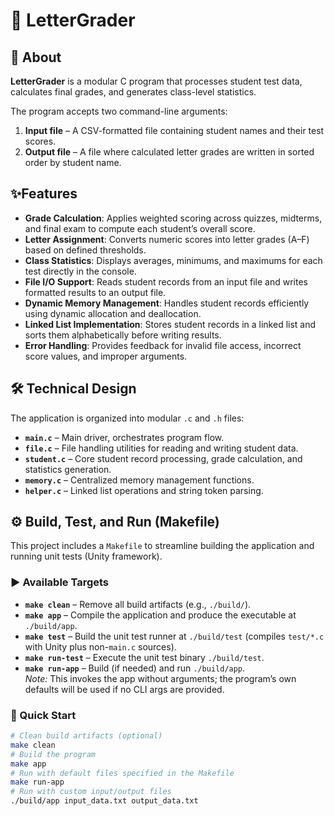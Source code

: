# 📘 LetterGrader

## 📖 About

**LetterGrader** is a modular C program that processes student test data, calculates final grades, and generates class-level statistics.  

The program accepts two command-line arguments:  
1. **Input file** – A CSV-formatted file containing student names and their test scores.  
2. **Output file** – A file where calculated letter grades are written in sorted order by student name.  

## ✨Features
- **Grade Calculation**: Applies weighted scoring across quizzes, midterms, and final exam to compute each student’s overall score.  
- **Letter Assignment**: Converts numeric scores into letter grades (A–F) based on defined thresholds.  
- **Class Statistics**: Displays averages, minimums, and maximums for each test directly in the console.  
- **File I/O Support**: Reads student records from an input file and writes formatted results to an output file.  
- **Dynamic Memory Management**: Handles student records efficiently using dynamic allocation and deallocation.  
- **Linked List Implementation**: Stores student records in a linked list and sorts them alphabetically before writing results.  
- **Error Handling**: Provides feedback for invalid file access, incorrect score values, and improper arguments.  

## 🛠️ Technical Design
The application is organized into modular `.c` and `.h` files:  
- **`main.c`** – Main driver, orchestrates program flow.  
- **`file.c`** – File handling utilities for reading and writing student data.  
- **`student.c`** – Core student record processing, grade calculation, and statistics generation.  
- **`memory.c`** – Centralized memory management functions.  
- **`helper.c`** – Linked list operations and string token parsing.  

## ⚙️ Build, Test, and Run (Makefile)

This project includes a `Makefile` to streamline building the application and running unit tests (Unity framework).

### ▶️ Available Targets
- **`make clean`** – Remove all build artifacts (e.g., `./build/`).
- **`make app`** – Compile the application and produce the executable at `./build/app`.
- **`make test`** – Build the unit test runner at `./build/test` (compiles `test/*.c` with Unity plus non-`main.c` sources).
- **`make run-test`** – Execute the unit test binary `./build/test`.
- **`make run-app`** – Build (if needed) and run `./build/app`.  
  *Note:* This invokes the app without arguments; the program’s own defaults will be used if no CLI args are provided.

### 🚀 Quick Start
```bash
# Clean build artifacts (optional)
make clean
# Build the program
make app
# Run with default files specified in the Makefile
make run-app
# Run with custom input/output files
./build/app input_data.txt output_data.txt
```
